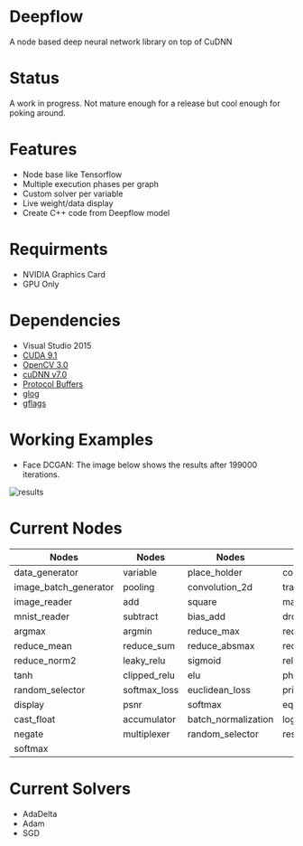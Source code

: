 # Deepflow
A node based deep neural network library on top of CuDNN

# Status
A work in progress. Not mature enough for a release but cool enough for poking around.

# Features
- Node base like Tensorflow
- Multiple execution phases per graph
- Custom solver per variable
- Live weight/data display
- Create C++ code from Deepflow model

# Requirments
- NVIDIA Graphics Card
- GPU Only

# Dependencies
- Visual Studio 2015
- [CUDA 9.1](https://developer.nvidia.com/cuda-toolkit)
- [OpenCV 3.0](http://opencv.org/opencv-3-0.html)
- [cuDNN v7.0](https://developer.nvidia.com/rdp/cudnn-download)
- [Protocol Buffers](https://github.com/google/protobuf)
- [glog](https://github.com/google/glog)
- [gflags](https://github.com/gflags/gflags)

# Working Examples
- Face DCGAN: The image below shows the results after 199000 iterations.

![results](https://github.com/omidsakhi/deepflow/blob/master/examples/face_dcgan/results.jpg)


# Current Nodes
| Nodes                 | Nodes                 | Nodes                 | Nodes                 |
|-----------------------|-----------------------|-----------------------|-----------------------|
| data_generator        | variable              | place_holder          | conv2d                |
| image_batch_generator | pooling               | convolution_2d        | transposed_conv2d     |
| image_reader          | add                   | square                | matmult               |
| mnist_reader          | subtract              | bias_add              | dropout               |
| argmax                | argmin                | reduce_max            | reduce_min            |
| reduce_mean           | reduce_sum            | reduce_absmax         | reduce_norm1          |
| reduce_norm2          | leaky_relu            | sigmoid               | relu                  |
| tanh                  | clipped_relu          | elu                   | phaseplexer           |
| random_selector       | softmax_loss          | euclidean_loss        | print                 |
| display               | psnr                  | softmax               | equal                 |
| cast_float            | accumulator           | batch_normalization   | logger                |
| negate                | multiplexer           | random_selector       | restructure           |
| softmax               |                       |                       |                       |

# Current Solvers
- AdaDelta
- Adam
- SGD
